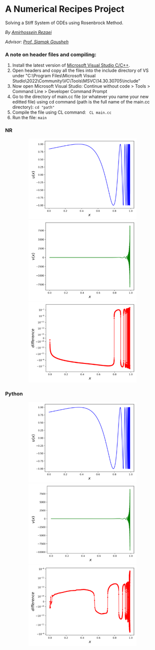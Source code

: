 # A Numerical Recipes Project
Solving a Stiff System of ODEs using Rosenbrock Method.

*By [Amirhossein Rezaei](https://www.researchgate.net/profile/Amirhossein-Rezaei-2?ev=hdr_xprf&_sg=QEXFYpE24Sa1_XWjefMs8mb3F8TnZVp0Abqt0MAtKbsNDbPvvFEcCKXxU4pw3NrLhBWN-s2al6MeUOsBC3kvD8Cd)*

*Advisor: [Prof. Siamak Gousheh](https://www.researchgate.net/profile/S-Gousheh?_sg=WoqxMgpDwczLNu4HdADavg55gAD44iEgchW-FHcMt4k9-hMptQsGIovVpgQ1tr1Z1_AwsrfjS6RaNYs_vunikRrerJaR7fnt)*
   
### A note on header files and compiling:
1. Install the latest version of [Microsoft Visual Studio C/C++](https://visualstudio.microsoft.com/vs/features/cplusplus/).
2. Open headers and copy all the files into the include directory of VS under "C:\Program Files\Microsoft Visual Studio\2022\Community\VC\Tools\MSVC\14.30.30705\include\"
3. Now open Microsoft Visual Studio: Continue without code > Tools > Command Line > Developer Command Prompt
4. Go to the directory of main.cc file (or whatever you name your new editted file) using cd command (path is the full name of the main.cc directory): ``` cd "path" ```
5. Compile the file using CL command: ``` CL main.cc``` 
6. Run the file: ```main```

### NR

<p align="middle">
   <img src=https://github.com/amirh0ss3in/A-Numerical-Recipes-Project---Solving-a-Stiff-system-of-ODEs-using-Rosenbrock-method/blob/main/Images/NR/u.svg width="350" title="hover text">
   <img src=https://github.com/amirh0ss3in/A-Numerical-Recipes-Project---Solving-a-Stiff-system-of-ODEs-using-Rosenbrock-method/blob/main/Images/NR/v.svg width="350" title="hover text">
   <img src=https://github.com/amirh0ss3in/A-Numerical-Recipes-Project---Solving-a-Stiff-system-of-ODEs-using-Rosenbrock-method/blob/main/Images/NR/difference.svg width="350" title="hover text">
</p>


### Python
   
<p align="middle">
   <img src=https://github.com/amirh0ss3in/A-Numerical-Recipes-Project---Solving-a-Stiff-system-of-ODEs-using-Rosenbrock-method/blob/main/Images/Python/u.svg width="350" title="hover text">
   <img src=https://github.com/amirh0ss3in/A-Numerical-Recipes-Project---Solving-a-Stiff-system-of-ODEs-using-Rosenbrock-method/blob/main/Images/Python/v.svg width="350" title="hover text">
   <img src=https://github.com/amirh0ss3in/A-Numerical-Recipes-Project---Solving-a-Stiff-system-of-ODEs-using-Rosenbrock-method/blob/main/Images/Python/difference.svg width="350" title="hover text">
<p>
